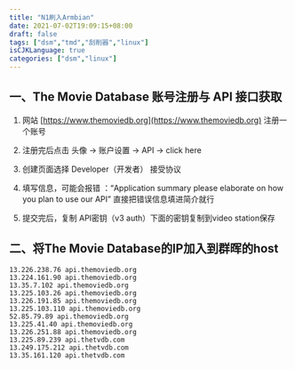 ```yaml
---
title: "N1刷入Armbian"
date: 2021-07-02T19:09:15+08:00
draft: false
tags: ["dsm","tmd","刮削器","linux"]
isCJKLanguage: true
categories: ["dsm","linux"]
---
```


## 一、The Movie Database 账号注册与 API 接口获取

1. 网站 [https://www.themoviedb.org](https://www.themoviedb.org) 注册一个账号
2. 注册完后点击   头像 -> 账户设置 -> API -> click here
3. 创建页面选择 Developer（开发者） 接受协议
4. 填写信息，可能会报错 ：“Application summary please elaborate on how you plan to use our API” 直接把错误信息填进简介就行

5. 提交完后，复制 API密钥（v3 auth）下面的密钥复制到video station保存

## 二、将The Movie Database的IP加入到群晖的host

```shell
13.226.238.76 api.themoviedb.org
13.224.161.90 api.themoviedb.org
13.35.7.102 api.themoviedb.org
13.225.103.26 api.themoviedb.org
13.226.191.85 api.themoviedb.org
13.225.103.110 api.themoviedb.org
52.85.79.89 api.themoviedb.org
13.225.41.40 api.themoviedb.org
13.226.251.88 api.themoviedb.org
13.225.89.239 api.thetvdb.com
13.249.175.212 api.thetvdb.com
13.35.161.120 api.thetvdb.com
```
